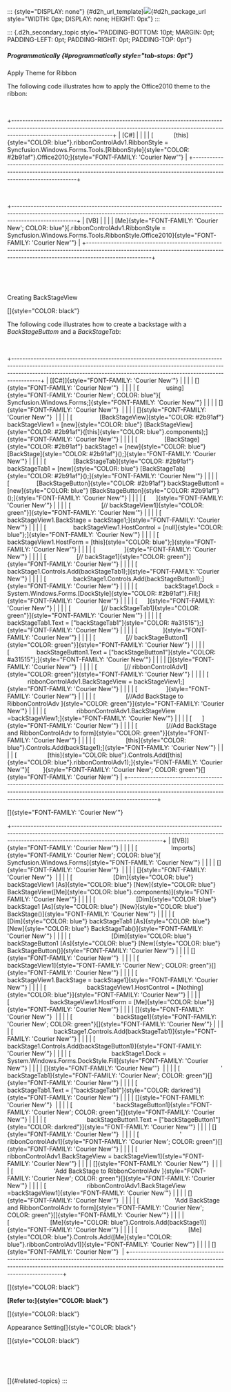 ::: {style="DISPLAY: none"}
[](ms-xhelp:///?Id=d2h_url_template){#d2h_url_template}![](!package_url!){#d2h_package_url style="WIDTH: 0px; DISPLAY: none; HEIGHT: 0px"}
:::

::: {.d2h_secondary_topic style="PADDING-BOTTOM: 10pt; MARGIN: 0pt; PADDING-LEFT: 0pt; PADDING-RIGHT: 0pt; PADDING-TOP: 0pt"}
##### Programmatically {#programmatically style="tab-stops: 0pt"}

Apply Theme for Ribbon

The following code illustrates how to apply the Office2010 theme to the ribbon:

 

+------------------------------------------------------------------------------------------------------------------------------------------------------------------------------------------------+
| \[C#\]                                                                                                                                                                                         |
|                                                                                                                                                                                                |
| [            [this]{style="COLOR: blue"}.ribbonControlAdv1.RibbonStyle = Syncfusion.Windows.Forms.Tools.[RibbonStyle]{style="COLOR: #2b91af"}.Office2010;]{style="FONT-FAMILY: 'Courier New'"} |
+------------------------------------------------------------------------------------------------------------------------------------------------------------------------------------------------+

 

+-----------------------------------------------------------------------------------------------------------------------------------------------------------------------------------+
| \[VB\]                                                                                                                                                                            |
|                                                                                                                                                                                   |
| [Me]{style="FONT-FAMILY: 'Courier New'; COLOR: blue"}[.ribbonControlAdv1.RibbonStyle = Syncfusion.Windows.Forms.Tools.RibbonStyle.Office2010]{style="FONT-FAMILY: 'Courier New'"} |
+-----------------------------------------------------------------------------------------------------------------------------------------------------------------------------------+

 

 

Creating BackStageView

[]{style="COLOR: black"} 

The following code illustrates how to create a backstage with a *BackStageButtom* and a *BackStageTab*:

 

+----------------------------------------------------------------------------------------------------------------------------------------------------------------------------------------------------------------------------------------------------+
| [\[C#\]]{style="FONT-FAMILY: 'Courier New'"}                                                                                                                                                                                                       |
|                                                                                                                                                                                                                                                    |
| []{style="FONT-FAMILY: 'Courier New'"}                                                                                                                                                                                                             |
|                                                                                                                                                                                                                                                    |
| [                using]{style="FONT-FAMILY: 'Courier New'; COLOR: blue"}[ Syncfusion.Windows.Forms;]{style="FONT-FAMILY: 'Courier New'"}                                                                                                           |
|                                                                                                                                                                                                                                                    |
| []{style="FONT-FAMILY: 'Courier New'"}                                                                                                                                                                                                             |
|                                                                                                                                                                                                                                                    |
| []{style="FONT-FAMILY: 'Courier New'"}                                                                                                                                                                                                             |
|                                                                                                                                                                                                                                                    |
| [                [BackStageView]{style="COLOR: #2b91af"} backStageView1 = [new]{style="COLOR: blue"} [BackStageView]{style="COLOR: #2b91af"}([this]{style="COLOR: blue"}.components);]{style="FONT-FAMILY: 'Courier New'"}                         |
|                                                                                                                                                                                                                                                    |
| [                [BackStage]{style="COLOR: #2b91af"} backStage1 = [new]{style="COLOR: blue"} [BackStage]{style="COLOR: #2b91af"}();]{style="FONT-FAMILY: 'Courier New'"}                                                                           |
|                                                                                                                                                                                                                                                    |
| [                [BackStageTab]{style="COLOR: #2b91af"} backStageTab1 = [new]{style="COLOR: blue"} [BackStageTab]{style="COLOR: #2b91af"}();]{style="FONT-FAMILY: 'Courier New'"}                                                                  |
|                                                                                                                                                                                                                                                    |
| [                [BackStageButton]{style="COLOR: #2b91af"} backStageButton1 = [new]{style="COLOR: blue"} [BackStageButton]{style="COLOR: #2b91af"}();]{style="FONT-FAMILY: 'Courier New'"}                                                         |
|                                                                                                                                                                                                                                                    |
| [      ]{style="FONT-FAMILY: 'Courier New'"}                                                                                                                                                                                                       |
|                                                                                                                                                                                                                                                    |
| [                  [// backStageView1]{style="COLOR: green"}]{style="FONT-FAMILY: 'Courier New'"}                                                                                                                                                  |
|                                                                                                                                                                                                                                                    |
| [                backStageView1.BackStage = backStage1;]{style="FONT-FAMILY: 'Courier New'"}                                                                                                                                                       |
|                                                                                                                                                                                                                                                    |
| [                backStageView1.HostControl = [null]{style="COLOR: blue"};]{style="FONT-FAMILY: 'Courier New'"}                                                                                                                                    |
|                                                                                                                                                                                                                                                    |
| [                backStageView1.HostForm = [this]{style="COLOR: blue"};]{style="FONT-FAMILY: 'Courier New'"}                                                                                                                                       |
|                                                                                                                                                                                                                                                    |
| [                 ]{style="FONT-FAMILY: 'Courier New'"}                                                                                                                                                                                            |
|                                                                                                                                                                                                                                                    |
| [                  [// backStage1]{style="COLOR: green"}]{style="FONT-FAMILY: 'Courier New'"}                                                                                                                                                      |
|                                                                                                                                                                                                                                                    |
| [                backStage1.Controls.Add(backStageTab1);]{style="FONT-FAMILY: 'Courier New'"}                                                                                                                                                      |
|                                                                                                                                                                                                                                                    |
| [                backStage1.Controls.Add(backStageButton1);]{style="FONT-FAMILY: 'Courier New'"}                                                                                                                                                   |
|                                                                                                                                                                                                                                                    |
| [                backStage1.Dock = System.Windows.Forms.[DockStyle]{style="COLOR: #2b91af"}.Fill;]{style="FONT-FAMILY: 'Courier New'"}                                                                                                             |
|                                                                                                                                                                                                                                                    |
| [      ]{style="FONT-FAMILY: 'Courier New'"}                                                                                                                                                                                                       |
|                                                                                                                                                                                                                                                    |
| [                  [// backStageTab1]{style="COLOR: green"}]{style="FONT-FAMILY: 'Courier New'"}                                                                                                                                                   |
|                                                                                                                                                                                                                                                    |
| [                backStageTab1.Text = [\"backStageTab1\"]{style="COLOR: #a31515"};]{style="FONT-FAMILY: 'Courier New'"}                                                                                                                            |
|                                                                                                                                                                                                                                                    |
| [               ]{style="FONT-FAMILY: 'Courier New'"}                                                                                                                                                                                              |
|                                                                                                                                                                                                                                                    |
| [                  [// backStageButton1]{style="COLOR: green"}]{style="FONT-FAMILY: 'Courier New'"}                                                                                                                                                |
|                                                                                                                                                                                                                                                    |
| [                backStageButton1.Text = [\"backStageButton1\"]{style="COLOR: #a31515"};]{style="FONT-FAMILY: 'Courier New'"}                                                                                                                      |
|                                                                                                                                                                                                                                                    |
| []{style="FONT-FAMILY: 'Courier New'"}                                                                                                                                                                                                             |
|                                                                                                                                                                                                                                                    |
| [                [// ribbonControlAdv1]{style="COLOR: green"}]{style="FONT-FAMILY: 'Courier New'"}                                                                                                                                                 |
|                                                                                                                                                                                                                                                    |
| [                  ribbonControlAdv1.BackStageView = backStageView1;]{style="FONT-FAMILY: 'Courier New'"}                                                                                                                                          |
|                                                                                                                                                                                                                                                    |
| [                 ]{style="FONT-FAMILY: 'Courier New'"}                                                                                                                                                                                            |
|                                                                                                                                                                                                                                                    |
| [                  [//Add BackStage to RibbonControlAdv ]{style="COLOR: green"}]{style="FONT-FAMILY: 'Courier New'"}                                                                                                                               |
|                                                                                                                                                                                                                                                    |
| [                  ribbonControlAdv1.BackStageView =backStageView1;]{style="FONT-FAMILY: 'Courier New'"}                                                                                                                                           |
|                                                                                                                                                                                                                                                    |
| [      ]{style="FONT-FAMILY: 'Courier New'"}                                                                                                                                                                                                       |
|                                                                                                                                                                                                                                                    |
| [                 [//Add BackStage and RibbonControlAdv to form]{style="COLOR: green"}]{style="FONT-FAMILY: 'Courier New'"}                                                                                                                        |
|                                                                                                                                                                                                                                                    |
| [                  [this]{style="COLOR: blue"}.Controls.Add(backStage1);]{style="FONT-FAMILY: 'Courier New'"}                                                                                                                                      |
|                                                                                                                                                                                                                                                    |
| [                  [this]{style="COLOR: blue"}.Controls.Add([this]{style="COLOR: blue"}.ribbonControlAdv1);]{style="FONT-FAMILY: 'Courier New'"}[        ]{style="FONT-FAMILY: 'Courier New'; COLOR: green"}[]{style="FONT-FAMILY: 'Courier New'"} |
+----------------------------------------------------------------------------------------------------------------------------------------------------------------------------------------------------------------------------------------------------+

[]{style="FONT-FAMILY: 'Courier New'"} 

+------------------------------------------------------------------------------------------------------------------------------------------------------------------------------------------------------------------+
| [\[VB\]]{style="FONT-FAMILY: 'Courier New'"}                                                                                                                                                                     |
|                                                                                                                                                                                                                  |
| [                    Imports]{style="FONT-FAMILY: 'Courier New'; COLOR: blue"}[ Syncfusion.Windows.Forms]{style="FONT-FAMILY: 'Courier New'"}                                                                    |
|                                                                                                                                                                                                                  |
| []{style="FONT-FAMILY: 'Courier New'"}                                                                                                                                                                           |
|                                                                                                                                                                                                                  |
| []{style="FONT-FAMILY: 'Courier New'"}                                                                                                                                                                           |
|                                                                                                                                                                                                                  |
| [                        [Dim]{style="COLOR: blue"} backStageView1 [As]{style="COLOR: blue"} [New]{style="COLOR: blue"} BackStageView([Me]{style="COLOR: blue"}.components)]{style="FONT-FAMILY: 'Courier New'"} |
|                                                                                                                                                                                                                  |
| [                        [Dim]{style="COLOR: blue"} backStage1 [As]{style="COLOR: blue"} [New]{style="COLOR: blue"} BackStage()]{style="FONT-FAMILY: 'Courier New'"}                                             |
|                                                                                                                                                                                                                  |
| [                        [Dim]{style="COLOR: blue"} backStageTab1 [As]{style="COLOR: blue"} [New]{style="COLOR: blue"} BackStageTab()]{style="FONT-FAMILY: 'Courier New'"}                                       |
|                                                                                                                                                                                                                  |
| [                        [Dim]{style="COLOR: blue"} backStageButton1 [As]{style="COLOR: blue"} [New]{style="COLOR: blue"} BackStageButton()]{style="FONT-FAMILY: 'Courier New'"}                                 |
|                                                                                                                                                                                                                  |
| []{style="FONT-FAMILY: 'Courier New'"}                                                                                                                                                                           |
|                                                                                                                                                                                                                  |
| [                        \' backStageView1]{style="FONT-FAMILY: 'Courier New'; COLOR: green"}[]{style="FONT-FAMILY: 'Courier New'"}                                                                              |
|                                                                                                                                                                                                                  |
| [                        backStageView1.BackStage = backStage1]{style="FONT-FAMILY: 'Courier New'"}                                                                                                              |
|                                                                                                                                                                                                                  |
| [                        backStageView1.HostControl = [Nothing]{style="COLOR: blue"}]{style="FONT-FAMILY: 'Courier New'"}                                                                                        |
|                                                                                                                                                                                                                  |
| [                        backStageView1.HostForm = [Me]{style="COLOR: blue"}]{style="FONT-FAMILY: 'Courier New'"}                                                                                                |
|                                                                                                                                                                                                                  |
| []{style="FONT-FAMILY: 'Courier New'"}                                                                                                                                                                           |
|                                                                                                                                                                                                                  |
| [                        \' backStage1]{style="FONT-FAMILY: 'Courier New'; COLOR: green"}[]{style="FONT-FAMILY: 'Courier New'"}                                                                                  |
|                                                                                                                                                                                                                  |
| [                        backStage1.Controls.Add(backStageTab1)]{style="FONT-FAMILY: 'Courier New'"}                                                                                                             |
|                                                                                                                                                                                                                  |
| [                        backStage1.Controls.Add(backStageButton1)]{style="FONT-FAMILY: 'Courier New'"}                                                                                                          |
|                                                                                                                                                                                                                  |
| [                        backStage1.Dock = System.Windows.Forms.DockStyle.Fill]{style="FONT-FAMILY: 'Courier New'"}                                                                                              |
|                                                                                                                                                                                                                  |
| []{style="FONT-FAMILY: 'Courier New'"}                                                                                                                                                                           |
|                                                                                                                                                                                                                  |
| [                        \' backStageTab1]{style="FONT-FAMILY: 'Courier New'; COLOR: green"}[]{style="FONT-FAMILY: 'Courier New'"}                                                                               |
|                                                                                                                                                                                                                  |
| [                        backStageTab1.Text = [\"backStageTab1\"]{style="COLOR: darkred"}]{style="FONT-FAMILY: 'Courier New'"}                                                                                   |
|                                                                                                                                                                                                                  |
| []{style="FONT-FAMILY: 'Courier New'"}                                                                                                                                                                           |
|                                                                                                                                                                                                                  |
| [                        \' backStageButton1]{style="FONT-FAMILY: 'Courier New'; COLOR: green"}[]{style="FONT-FAMILY: 'Courier New'"}                                                                            |
|                                                                                                                                                                                                                  |
| [                        backStageButton1.Text = [\"backStageButton1\"]{style="COLOR: darkred"}]{style="FONT-FAMILY: 'Courier New'"}                                                                             |
|                                                                                                                                                                                                                  |
| []{style="FONT-FAMILY: 'Courier New'"}                                                                                                                                                                           |
|                                                                                                                                                                                                                  |
| [                        \' ribbonControlAdv1]{style="FONT-FAMILY: 'Courier New'; COLOR: green"}[]{style="FONT-FAMILY: 'Courier New'"}                                                                           |
|                                                                                                                                                                                                                  |
| [                        ribbonControlAdv1.BackStageView = backStageView1]{style="FONT-FAMILY: 'Courier New'"}                                                                                                   |
|                                                                                                                                                                                                                  |
| []{style="FONT-FAMILY: 'Courier New'"}                                                                                                                                                                           |
|                                                                                                                                                                                                                  |
| [                        \'Add BackStage to RibbonControlAdv ]{style="FONT-FAMILY: 'Courier New'; COLOR: green"}[]{style="FONT-FAMILY: 'Courier New'"}                                                           |
|                                                                                                                                                                                                                  |
| [                        ribbonControlAdv1.BackStageView =backStageView1]{style="FONT-FAMILY: 'Courier New'"}                                                                                                    |
|                                                                                                                                                                                                                  |
| []{style="FONT-FAMILY: 'Courier New'"}                                                                                                                                                                           |
|                                                                                                                                                                                                                  |
| [                     \'Add BackStage and RibbonControlAdv to form]{style="FONT-FAMILY: 'Courier New'; COLOR: green"}[]{style="FONT-FAMILY: 'Courier New'"}                                                      |
|                                                                                                                                                                                                                  |
| [                        [Me]{style="COLOR: blue"}.Controls.Add(backStage1)]{style="FONT-FAMILY: 'Courier New'"}                                                                                                 |
|                                                                                                                                                                                                                  |
| [                              [Me]{style="COLOR: blue"}.Controls.Add([Me]{style="COLOR: blue"}.ribbonControlAdv1)]{style="FONT-FAMILY: 'Courier New'"}                                                          |
|                                                                                                                                                                                                                  |
| []{style="FONT-FAMILY: 'Courier New'"}                                                                                                                                                                           |
+------------------------------------------------------------------------------------------------------------------------------------------------------------------------------------------------------------------+

[]{style="COLOR: black"} 

**[Refer to:]{style="COLOR: black"}**

[]{style="COLOR: black"} 

Appearance Setting[]{style="COLOR: black"}

[]{style="COLOR: black"} 

 

 

[]{#related-topics}
:::
